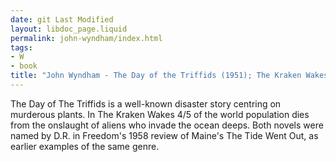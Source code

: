 ```yaml
---
date: git Last Modified
layout: libdoc_page.liquid
permalink: john-wyndham/index.html
tags:
- W
- book
title: "John Wyndham - The Day of the Triffids (1951); The Kraken Wakes"
---
```


The Day of The Triffids is a well-known disaster story centring on murderous plants. In The Kraken Wakes 4/5 of the world population dies from the onslaught of aliens who invade the ocean deeps. Both novels were named by D.R. in Freedom's 1958 review of Maine's The Tide Went Out, as earlier examples of the same genre.